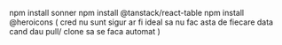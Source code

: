 npm install sonner
npm install @tanstack/react-table
npm install @heroicons ( cred nu sunt sigur ar fi ideal sa nu fac asta de fiecare data cand dau pull/ clone sa se faca automat )


